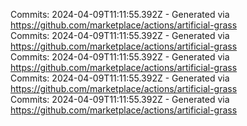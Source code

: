 Commits: 2024-04-09T11:11:55.392Z - Generated via https://github.com/marketplace/actions/artificial-grass
<br>
Commits: 2024-04-09T11:11:55.392Z - Generated via https://github.com/marketplace/actions/artificial-grass
<br>
Commits: 2024-04-09T11:11:55.392Z - Generated via https://github.com/marketplace/actions/artificial-grass
<br>
Commits: 2024-04-09T11:11:55.392Z - Generated via https://github.com/marketplace/actions/artificial-grass
<br>
Commits: 2024-04-09T11:11:55.392Z - Generated via https://github.com/marketplace/actions/artificial-grass
<br>
